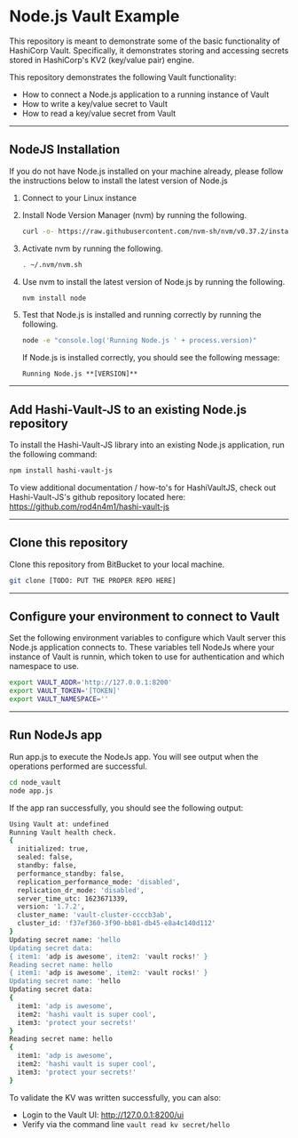 # Node.js Vault Example

This repository is meant to demonstrate some of the basic functionality of HashiCorp Vault. Specifically, it demonstrates storing and accessing secrets stored in HashiCorp's KV2 (key/value pair) engine. 

This repository demonstrates the following Vault functionality:

- How to connect a Node.js application to a running instance of Vault
- How to write a key/value secret to Vault
- How to read a key/value secret from Vault

---

## NodeJS Installation

If you do not have Node.js installed on your machine already, please follow the instructions below to install the latest version of Node.js

1) Connect to your Linux instance 

2) Install Node Version Manager (nvm) by running the following.

    ```bash
    curl -o- https://raw.githubusercontent.com/nvm-sh/nvm/v0.37.2/install.sh | bash
    ```

3) Activate nvm by running the following.

    ```bash
    . ~/.nvm/nvm.sh
    ```

4) Use nvm to install the latest version of Node.js by running the following. 
   
    ```bash
    nvm install node
    ```

5) Test that Node.js is installed and running correctly by running the following.

    ```bash
    node -e "console.log('Running Node.js ' + process.version)"
    ```

    If Node.js is installed correctly, you should see the following message:

    ```
    Running Node.js **[VERSION]**
    ```

---

## Add Hashi-Vault-JS to an existing Node.js repository

To install the Hashi-Vault-JS library into an existing Node.js application, run the following command:

```bash
npm install hashi-vault-js
```

To view additional documentation / how-to's for HashiVaultJS, check out Hashi-Vault-JS's github repository located here: https://github.com/rod4n4m1/hashi-vault-js

---

## Clone this repository

Clone this repository from BitBucket to your local machine.

```bash
git clone [TODO: PUT THE PROPER REPO HERE]
```

---

## Configure your environment to connect to Vault

Set the following environment variables to configure which Vault server this Node.js application connects to. These variables tell NodeJs where your instance of Vault is runnin, which token to use for authentication and which namespace to use.

```bash
export VAULT_ADDR='http://127.0.0.1:8200'
export VAULT_TOKEN='[TOKEN]'
export VAULT_NAMESPACE=''
```

---

## Run NodeJs app

Run app.js to execute the NodeJs app. You will see output when the operations performed are successful.

```bash
cd node_vault
node app.js
```

If the app ran successfully, you should see the following output:

```bash
Using Vault at: undefined
Running Vault health check.
{
  initialized: true,
  sealed: false,
  standby: false,
  performance_standby: false,
  replication_performance_mode: 'disabled',
  replication_dr_mode: 'disabled',
  server_time_utc: 1623671339,
  version: '1.7.2',
  cluster_name: 'vault-cluster-ccccb3ab',
  cluster_id: 'f37ef360-3f90-bb81-db45-e8a4c140d112'
}
Updating secret name: 'hello
Updating secret data:
{ item1: 'adp is awesome', item2: 'vault rocks!' }
Reading secret name: hello
{ item1: 'adp is awesome', item2: 'vault rocks!' }
Updating secret name: 'hello
Updating secret data:
{
  item1: 'adp is awesome',
  item2: 'hashi vault is super cool',
  item3: 'protect your secrets!'
}
Reading secret name: hello
{
  item1: 'adp is awesome',
  item2: 'hashi vault is super cool',
  item3: 'protect your secrets!'
}
```

To validate the KV was written successfully, you can also:

- Login to the Vault UI: http://127.0.0.1:8200/ui
- Verify via the command line `vault read kv secret/hello`